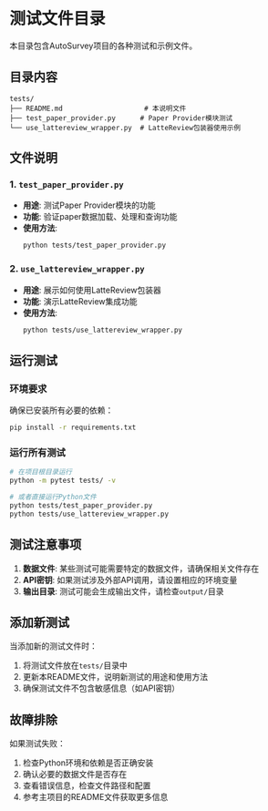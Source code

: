 # 测试文件目录

本目录包含AutoSurvey项目的各种测试和示例文件。

## 目录内容

```
tests/
├── README.md                    # 本说明文件
├── test_paper_provider.py      # Paper Provider模块测试
└── use_lattereview_wrapper.py  # LatteReview包装器使用示例
```

## 文件说明

### 1. `test_paper_provider.py`
- **用途**: 测试Paper Provider模块的功能
- **功能**: 验证paper数据加载、处理和查询功能
- **使用方法**: 
  ```bash
  python tests/test_paper_provider.py
  ```

### 2. `use_lattereview_wrapper.py`
- **用途**: 展示如何使用LatteReview包装器
- **功能**: 演示LatteReview集成功能
- **使用方法**: 
  ```bash
  python tests/use_lattereview_wrapper.py
  ```

## 运行测试

### 环境要求
确保已安装所有必要的依赖：
```bash
pip install -r requirements.txt
```

### 运行所有测试
```bash
# 在项目根目录运行
python -m pytest tests/ -v

# 或者直接运行Python文件
python tests/test_paper_provider.py
python tests/use_lattereview_wrapper.py
```

## 测试注意事项

1. **数据文件**: 某些测试可能需要特定的数据文件，请确保相关文件存在
2. **API密钥**: 如果测试涉及外部API调用，请设置相应的环境变量
3. **输出目录**: 测试可能会生成输出文件，请检查`output/`目录

## 添加新测试

当添加新的测试文件时：
1. 将测试文件放在`tests/`目录中
2. 更新本README文件，说明新测试的用途和使用方法
3. 确保测试文件不包含敏感信息（如API密钥）

## 故障排除

如果测试失败：
1. 检查Python环境和依赖是否正确安装
2. 确认必要的数据文件是否存在
3. 查看错误信息，检查文件路径和配置
4. 参考主项目的README文件获取更多信息
